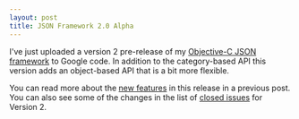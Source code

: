```yaml
---
layout: post
title: JSON Framework 2.0 Alpha
---
```


I've just uploaded a version 2 pre-release of my <a href="http://json-framework.googlecode.com/files/JSON_2.0a1.dmg">Objective-C JSON framework</a> to Google code. In addition to the category-based API this version adds an object-based API that is a bit more flexible.

You can read more about the <a href="http://devblog.brautaset.org/2008/05/26/json-framework-update/">new features</a> in this release in a previous post. You can also see some of the changes in the list of <a href="http://code.google.com/p/json-framework/issues/list?q=label%3Aversion-2.0&amp;can=1">closed issues</a> for Version 2.
